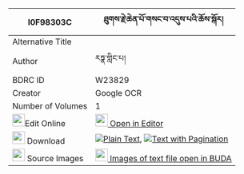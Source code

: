 |I0F98303C|ཐུགས་རྗེ་ཆེན་པོ་གསང་བ་འདུས་པའི་ཆོས་སྐོར། 
| --- | --- 
|Alternative Title |
|Author| རཏྣ་གླིང་པ།
|BDRC ID | W23829
|Creator | Google OCR
|Number of Volumes| 1
|<img width="25" src="https://img.icons8.com/color/25/000000/edit-property.png">Edit Online| [<img width="25" src="https://avatars.githubusercontent.com/u/45091458?s=200&v=4"> Open in Editor](http://editor.openpecha.org/I0F98303C)
|<img width="25" src="https://img.icons8.com/fluent/48/000000/download-2.png"/>  Download | [![](https://img.icons8.com/color/20/000000/txt.png)Plain Text](https://github.com/Openpecha/I0F98303C/releases/download/v1/tukje_chenpo_sangwa_dupa_i_cho_plain_I0F98303C.zip), [![](https://img.icons8.com/color/20/000000/txt.png)Text with Pagination](https://github.com/Openpecha/I0F98303C/releases/download/v1/tukje_chenpo_sangwa_dupa_i_cho_pages_I0F98303C.zip)
|<img width="25" src="https://img.icons8.com/plasticine/100/000000/pictures-folder.png"/>  Source Images | [<img width="25" src="https://library.bdrc.io/icons/BUDA-small.svg"> Images of text file open in BUDA](https://library.bdrc.io/show/bdr:W23829)